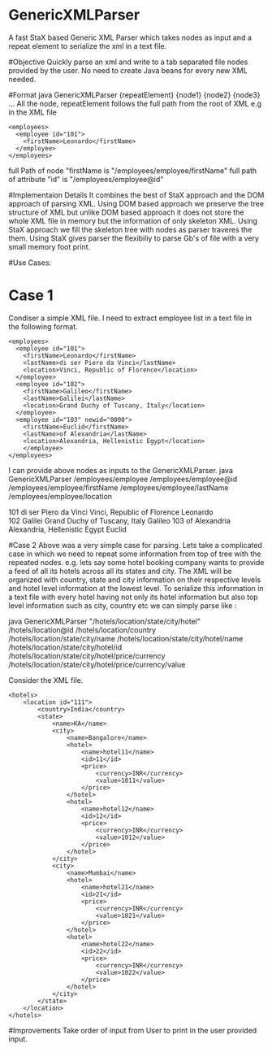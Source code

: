 # GenericXMLParser
A fast StaX based Generic XML Parser which takes nodes as input and a repeat element to serialize the xml in a text file.

#Objective
Quickly parse an xml and write to a tab separated file nodes provided by the user. No need to create Java beans for every new XML needed.

#Format
java GenericXMLParser {repeatElement} {node1} {node2} {node3} ...
All the node, repeatElement follows the full path from the root of XML e.g in the XML file
```
<employees>
  <employee id="101">
    <firstName>Leonardo</firstName>
  </employee>
</employees>
```
full Path of node "firstName is "/employees/employee/firstName"
full path of attribute "id" is "/employees/employee@id"

#Implementaion Details
It combines the best of StaX approach and the DOM approach of parsing XML. Using DOM based approach we preserve the tree structure of XML but unlike DOM based approach it does not store the whole XML file in memory but the information of only skeleton XML. Using StaX approach we fill the skeleton tree with nodes as parser traveres the them. Using StaX gives parser the flexibiliy to parse Gb's of file with a very small memory foot print.

#Use Cases:

# Case 1
Condiser a simple XML file. I need to extract employee list in a text file in the following format.
```
<employees>
  <employee id="101">
    <firstName>Leonardo</firstName>
    <lastName>di ser Piero da Vinci</lastName>
    <location>Vinci, Republic of Florence</location>
  </employee>
  <employee id="102">
    <firstName>Galileo</firstName>
    <lastName>Galilei</lastName>
    <location>Grand Duchy of Tuscany, Italy</location>
  </employee>
  <employee id="103" newid="0000">
    <firstName>Euclid</firstName>
    <lastName>of Alexandria</lastName>
    <location>Alexandria, Hellenistic Egypt</location>
    </employee>
</employees>
```

I can provide above nodes as inputs to the GenericXMLParser. 
java GenericXMLParser /employees/employee /employees/employee@id /employees/employee/firstName /employees/employee/lastName /employees/employee/location

101	di ser Piero da Vinci	Vinci, Republic of Florence	Leonardo	
102	Galilei	Grand Duchy of Tuscany, Italy	Galileo	
103	of Alexandria	Alexandria, Hellenistic Egypt	Euclid

#Case 2
Above was a very simple case for parsing. Lets take a complicated case in which we need to repeat some information from top of tree with the repeated nodes. e.g. lets say some hotel booking company wants to provide a feed of all its hotels across all its states and city. The XML will be organized with country, state and city information on their respective levels and hotel level information at the lowest level. To serialize this information in a text file with every hotel having not only its hotel information but also top level information such as city, country etc we can simply parse like :

java GenericXMLParser "/hotels/location/state/city/hotel" /hotels/location@id /hotels/location/country /hotels/location/state/city/name /hotels/location/state/city/hotel/name /hotels/location/state/city/hotel/id /hotels/location/state/city/hotel/price/currency /hotels/location/state/city/hotel/price/currency/value

Consider the XML file.
```
<hotels>
	<location id="111">
		<country>India</country>
		<state>
			<name>KA</name>
			<city>
				<name>Bangalore</name>
				<hotel>
					<name>hotel11</name>
					<id>11</id>
					<price>
						<currency>INR</currency>
						<value>1011</value>
					</price>
				</hotel>
				<hotel>
					<name>hotel12</name>
					<id>12</id>
					<price>
						<currency>INR</currency>
						<value>1012</value>
					</price>
				</hotel>
			</city>
			<city>
				<name>Mumbai</name>
				<hotel>
					<name>hotel21</name>
					<id>21</id>
					<price>
						<currency>INR</currency>
						<value>1021</value>
					</price>
				</hotel>
				<hotel>
					<name>hotel22</name>
					<id>22</id>
					<price>
						<currency>INR</currency>
						<value>1022</value>
					</price>
				</hotel>
			</city>
		</state>
	</location>
</hotels>
```

#Improvements
Take order of input from User to print in the user provided input.
